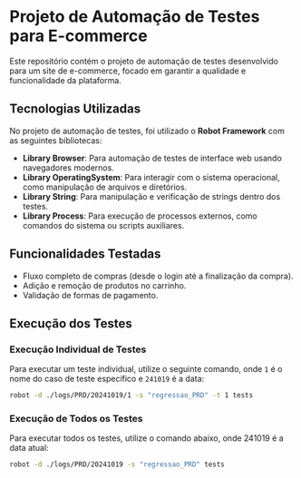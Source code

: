 # Projeto de Automação de Testes para E-commerce

Este repositório contém o projeto de automação de testes desenvolvido para um site de e-commerce, focado em garantir a qualidade e funcionalidade da plataforma.

## Tecnologias Utilizadas

No projeto de automação de testes, foi utilizado o **Robot Framework** com as seguintes bibliotecas:

- **Library Browser**: Para automação de testes de interface web usando navegadores modernos.
- **Library OperatingSystem**: Para interagir com o sistema operacional, como manipulação de arquivos e diretórios.
- **Library String**: Para manipulação e verificação de strings dentro dos testes.
- **Library Process**: Para execução de processos externos, como comandos do sistema ou scripts auxiliares.

## Funcionalidades Testadas
- Fluxo completo de compras (desde o login até a finalização da compra).
- Adição e remoção de produtos no carrinho.
- Validação de formas de pagamento.

## Execução dos Testes

### Execução Individual de Testes

Para executar um teste individual, utilize o seguinte comando, onde `1` é o nome do caso de teste específico e `241019` é a data:

```bash
robot -d ./logs/PRD/20241019/1 -s "regressao_PRD" -t 1 tests
```

### Execução de Todos os Testes
Para executar todos os testes, utilize o comando abaixo, onde 241019 é a data atual:

```bash
robot -d ./logs/PRD/20241019 -s "regressao_PRD" tests
```

